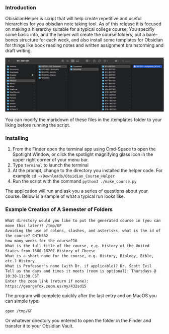 
### Introduction
ObisidianHelper is script that will help create repetitive and useful hierarchies for you obisdian note taking tool. As of this release it is focused on making a hierarchy suitable for a typical college course. You specifiy some basic info, and the helper will create the course folders, put a bare-bones structure for each week, and also install some templates for Obsidian for things like book reading notes and written assignment brainstorming and draft writing. 

![Screen shot](img/HelperOutput.png "Sample output")

You can modify the markdown of these files in the /templates folder to your liking before running the script.

### Installing 

1. From the Finder open the terminal app using Cmd-Space to open the Spotlight Window, or click the spotlight magnifying glass icon in the upper right corner of your menu bar. 
1. Type `terminal` to launch the terminal
1. At the prompt, change to the directory you installed the helper code. For example `cd ~/Downloads/Obsidian_Course_Helper`
1. Run the script with the command `python3 ./make_course.py`

The application will run and ask you a series of questions about your course. Below is a sample of what a typical run looks like.

### Example Creation of A Semester of Folders
```
What directory would you like to put the generated course in (you can move this later)? /tmp/GF
Avoiding the use of colons, slashes, and asterisks, what is the id of the course? CHTH562
how many weeks for the course?16
What is the full title of the course, e.g. History of the United States from 1600-1820? History of Cheese
What is a short name for the course, e.g. History, Biology, Bible, etc.? History
What is Professor's name (with Dr. if applicable)? Dr. Scott Evil
Tell us the days and times it meets (room is optional): Thursdays @ 10:30-11:30 CST                              
Enter the zoom link (return if none): https://georgefox.zoom.us/my/432sd15
```

The program will complete quickly after the last entry and on MacOS you can simple type:

`open /tmp/GF`

Or whatever directory you entered to open the folder in the Finder and transfer it to your Obsidian Vault.